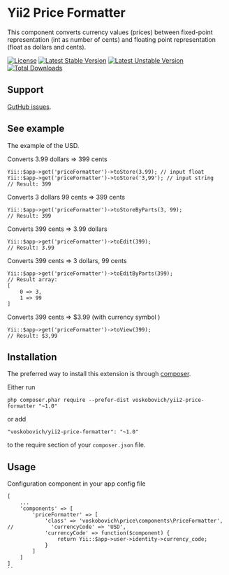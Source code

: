 Yii2 Price Formatter
===

This component converts currency values (prices) between fixed-point representation (int as number of cents) and floating point representation (float as dollars and cents).

[![License](https://poser.pugx.org/voskobovich/yii2-price-formatter/license.svg)](https://packagist.org/packages/voskobovich/yii2-price-formatter)
[![Latest Stable Version](https://poser.pugx.org/voskobovich/yii2-price-formatter/v/stable.svg)](https://packagist.org/packages/voskobovich/yii2-price-formatter)
[![Latest Unstable Version](https://poser.pugx.org/voskobovich/yii2-price-formatter/v/unstable.svg)](https://packagist.org/packages/voskobovich/yii2-price-formatter)
[![Total Downloads](https://poser.pugx.org/voskobovich/yii2-price-formatter/downloads.svg)](https://packagist.org/packages/voskobovich/yii2-price-formatter)


Support
---
[GutHub issues](https://github.com/voskobovich/yii2-price-formatter/issues).


See example
---

The example of the USD.

Converts 3.99 dollars => 399 cents
```
Yii::$app->get('priceFormatter')->toStore(3.99); // input float
Yii::$app->get('priceFormatter')->toStore('3,99'); // input string
// Result: 399
```  
Converts 3 dollars 99 cents => 399 cents
```
Yii::$app->get('priceFormatter')->toStoreByParts(3, 99);
// Result: 399
```  
Converts 399 cents => 3.99 dollars
```
Yii::$app->get('priceFormatter')->toEdit(399);
// Result: 3.99
```  
Converts 399 cents => 3 dollars, 99 cents
```
Yii::$app->get('priceFormatter')->toEditByParts(399);
// Result array:
[
    0 => 3,
    1 => 99
]
```  
Converts 399 cents => $3.99 (with currency symbol )
```
Yii::$app->get('priceFormatter')->toView(399);
// Result: $3,99
```  

Installation
---

The preferred way to install this extension is through [composer](http://getcomposer.org/download/).

Either run

```
php composer.phar require --prefer-dist voskobovich/yii2-price-formatter "~1.0"
```

or add

```
"voskobovich/yii2-price-formatter": "~1.0"
```

to the require section of your `composer.json` file.


Usage
---

Configuration component in your app config file  
```
[
    ...
    'components' => [
        'priceFormatter' => [
            'class' => 'voskobovich\price\components\PriceFormatter',
//            'currencyCode' => 'USD',
            'currencyCode' => function($component) {
                return Yii::$app->user->identity->currency_code;
            }
        ]
    ]
]
``